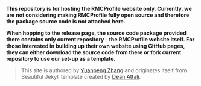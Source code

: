 **This repository is for hosting the RMCProfile website only. Currently, we are not considering making RMCProfile fully open source and therefore the package source code is not attached here.**

**When hopping to the release page, the source code package provided there contains only current repository - the RMCProfile website itself. For those interested in building up their own website using GitHub pages, they can either download the source code from there or fork current repository to use our set-up as a template.**

> This site is authored by <a target="_blank" href="https://www.iris2020.net">Yuanpeng Zhang</a> and originates itself from Beautiful Jekyll template created by <a
target="_blank" href="https://github.com/daattali/beautiful-jekyll">Dean Attali</a>.
